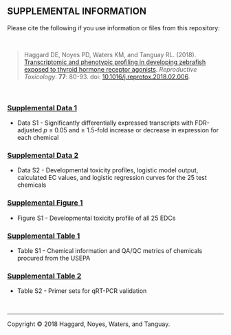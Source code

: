 ## SUPPLEMENTAL INFORMATION
Please cite the following if you use information or files from this repository:

<br>

>Haggard DE, Noyes PD, Waters KM, and Tanguay RL. (2018). [Transcriptomic and phenotypic profiling in developing zebrafish exposed to thyroid hormone receptor agonists](https://github.com/Tanguay-Lab/Manuscripts/wiki/Haggard_2018_Reprod_Toxicol). *Reproductive Toxicology*. **77**: 80-93. doi: [10.1016/j.reprotox.2018.02.006](https://doi.org/10.1016/j.reprotox.2018.02.006).

<br>

### [Supplemental Data 1](https://github.com/Tanguay-Lab/Manuscripts/blob/main/Haggard_2018_Reprod_Toxicol/Files/Supplemental_Data_1)
* Data S1 - Significantly differentially expressed transcripts with FDR-adjusted *p* ≤ 0.05 and ≥ 1.5-fold increase or decrease in expression for each chemical

### [Supplemental Data 2](https://github.com/Tanguay-Lab/Manuscripts/blob/main/Haggard_2018_Reprod_Toxicol/Files/Supplemental_Data_2.pdf)
* Data S2 - Developmental toxicity profiles, logistic model output, calculated EC values, and logistic regression curves for the 25 test chemicals

### [Supplemental Figure 1](https://github.com/Tanguay-Lab/Manuscripts/blob/main/Haggard_2018_Reprod_Toxicol/Files/Supplemental_Figure_1.pdf)
* Figure S1 - Developmental toxicity profile of all 25 EDCs

### [Supplemental Table 1](https://github.com/Tanguay-Lab/Manuscripts/blob/main/Haggard_2018_Reprod_Toxicol/Files/Supplemental_Table_1.pdf)
* Table S1 - Chemical information and QA/QC metrics of chemicals procured from the USEPA

### [Supplemental Table 2](https://github.com/Tanguay-Lab/Manuscripts/blob/main/Haggard_2018_Reprod_Toxicol/Files/Supplemental_Table_2.pdf)
* Table S2 - Primer sets for qRT-PCR validation

<br>

***

Copyright © 2018 Haggard, Noyes, Waters, and Tanguay.
